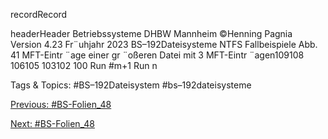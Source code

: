 recordRecord
headerHeader
Betriebssysteme DHBW Mannheim ©Henning Pagnia Version 4.23 Fr¨uhjahr 2023 BS–192Dateisysteme NTFS Fallbeispiele
Abb. 41 MFT-Eintr ¨age einer gr ¨oßeren Datei mit 3 MFT-Eintr ¨agen109108 106105 103102 100
Run #m+1 Run n

   Tags & Topics:
   #BS–192Dateisystem
   #bs–192dateisysteme

[Previous: #BS-Folien_48](BS-Folien_48.md)

[Next: #BS-Folien_48](BS-Folien_48.md)